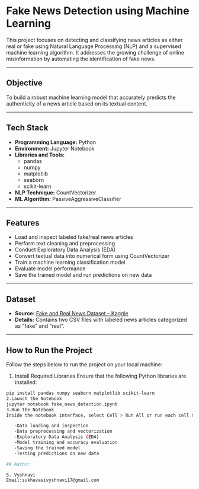 # Fake News Detection using Machine Learning

This project focuses on detecting and classifying news articles as either real or fake using Natural Language Processing (NLP) and a supervised machine learning algorithm. It addresses the growing challenge of online misinformation by automating the identification of fake news.

---

## Objective

To build a robust machine learning model that accurately predicts the authenticity of a news article based on its textual content.

---

## Tech Stack

- **Programming Language:** Python  
- **Environment:** Jupyter Notebook  
- **Libraries and Tools:**  
  - pandas  
  - numpy  
  - matplotlib  
  - seaborn  
  - scikit-learn  
- **NLP Technique:** CountVectorizer  
- **ML Algorithm:** PassiveAggressiveClassifier  

---

## Features

- Load and inspect labeled fake/real news articles  
- Perform text cleaning and preprocessing  
- Conduct Exploratory Data Analysis (EDA)  
- Convert textual data into numerical form using CountVectorizer  
- Train a machine learning classification model  
- Evaluate model performance  
- Save the trained model and run predictions on new data  

---

## Dataset

- **Source:** [Fake and Real News Dataset – Kaggle](https://www.kaggle.com/clmentbisaillon/fake-and-real-news-dataset)  
- **Details:** Contains two CSV files with labeled news articles categorized as "fake" and "real".

---

## How to Run the Project

Follow the steps below to run the project on your local machine:

1. Install Required Libraries
Ensure that the following Python libraries are installed:
```bash
pip install pandas numpy seaborn matplotlib scikit-learn
2.Launch the Notebook
jupyter notebook fake_news_detection.ipynb
3.Run the Notebook
Inside the notebook interface, select Cell > Run All or run each cell manually. The following steps will be executed:

   -Data loading and inspection
   -Data preprocessing and vectorization
   -Exploratory Data Analysis (EDA)
   -Model training and accuracy evaluation
   -Saving the trained model
   -Testing predictions on new data

## Author

S. Vyshnavi  
Email:sukhavasivyshnavi17@gmail.com
